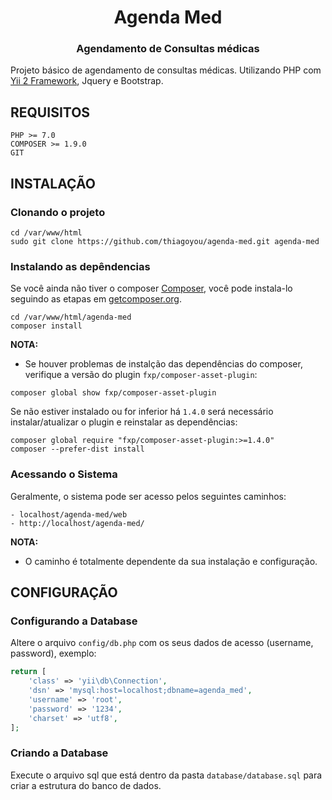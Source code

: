 <p align="center">
    <h1 align="center">Agenda Med</h1>
    <h3 align="center">Agendamento de Consultas médicas</h3>
</p>

Projeto básico de agendamento de consultas médicas. Utilizando PHP com [Yii 2 Framework](http://www.yiiframework.com/), Jquery e Bootstrap.

REQUISITOS
-------------------

    PHP >= 7.0
    COMPOSER >= 1.9.0
    GIT

INSTALAÇÃO
------------

### Clonando o projeto
~~~
cd /var/www/html
sudo git clone https://github.com/thiagoyou/agenda-med.git agenda-med
~~~

### Instalando as depêndencias

Se você ainda não tiver o composer [Composer](http://getcomposer.org/), você pode instala-lo seguindo as etapas em [getcomposer.org](http://getcomposer.org/doc/00-intro.md#installation-nix).

~~~
cd /var/www/html/agenda-med
composer install
~~~

**NOTA:**
- Se houver problemas de instalção das dependências do composer, verifique a versão do plugin `fxp/composer-asset-plugin`:

~~~
composer global show fxp/composer-asset-plugin
~~~

Se não estiver instalado ou for inferior há `1.4.0` será necessário instalar/atualizar o plugin e reinstalar as dependências:

~~~
composer global require "fxp/composer-asset-plugin:>=1.4.0"
composer --prefer-dist install
~~~

### Acessando o Sistema

Geralmente, o sistema pode ser acesso pelos seguintes caminhos:

~~~
- localhost/agenda-med/web
- http://localhost/agenda-med/
~~~

**NOTA:** 
- O caminho é totalmente dependente da sua instalação e configuração.

CONFIGURAÇÃO
-------------

### Configurando a Database

Altere o arquivo `config/db.php` com os seus dados de acesso (username, password), exemplo:

```php
return [
    'class' => 'yii\db\Connection',
    'dsn' => 'mysql:host=localhost;dbname=agenda_med',
    'username' => 'root',
    'password' => '1234',
    'charset' => 'utf8',
];
```

### Criando a Database

Execute o arquivo sql que está dentro da pasta `database/database.sql` para criar a estrutura do banco de dados.
